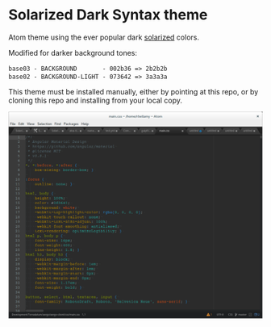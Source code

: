 # Solarized Dark Syntax theme

Atom theme using the ever popular dark [solarized] colors.

Modified for darker background tones:
```
base03 - BACKGROUND       - 002b36 => 2b2b2b
base02 - BACKGROUND-LIGHT - 073642 => 3a3a3a
```
This theme must be installed manually, either by pointing at this repo, or by
cloning this repo and installing from your local copy.

![](screenshot.png?raw=true)

[solarized]: http://ethanschoonover.com/solarized
